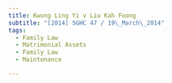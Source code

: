 ```yaml
---
title: Kwong Ling Yi v Liu Kah Foong 
subtitle: "[2014] SGHC 47 / 19\_March\_2014"
tags:
  - Family Law
  - Matrimonial Assets
  - Family Law
  - Maintenance

---
```


